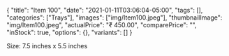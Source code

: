 {
    "title": "Item 100",
    "date": "2021-01-11T03:06:04-05:00",
    "tags": [],
    "categories": ["Trays"],
    "images": ["img/Item100.jpeg"],
    "thumbnailImage": "img/Item100.jpeg",
    "actualPrice": "₹ 450.00",
    "comparePrice": "",
    "inStock": true,
    "options": {},
    "variants": []
}


Size: 7.5 inches x 5.5 inches